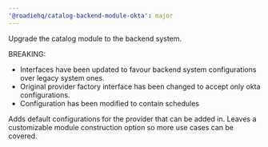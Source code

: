```yaml
---
'@roadiehq/catalog-backend-module-okta': major
---
```


Upgrade the catalog module to the backend system.

BREAKING:

- Interfaces have been updated to favour backend system configurations over legacy system ones.
- Original provider factory interface has been changed to accept only okta configurations.
- Configuration has been modified to contain schedules

Adds default configurations for the provider that can be added in. Leaves a customizable module construction option so more use cases can be covered.
